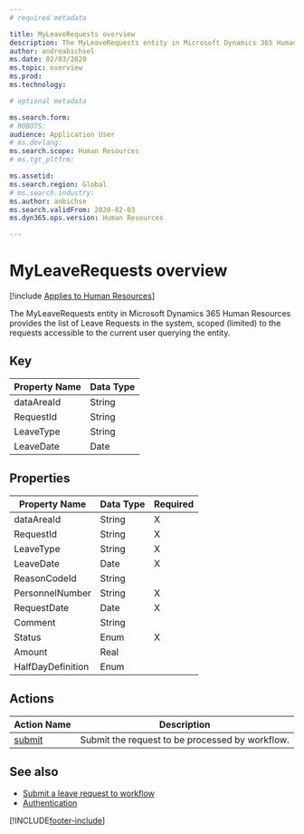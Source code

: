 ```yaml
---
# required metadata

title: MyLeaveRequests overview
description: The MyLeaveRequests entity in Microsoft Dynamics 365 Human Resources provides the list of Leave Requests in the system, scoped (limited) to the requests accessible to the current user querying the entity.
author: andreabichsel
ms.date: 02/03/2020
ms.topic: overview
ms.prod: 
ms.technology: 

# optional metadata

ms.search.form: 
# ROBOTS: 
audience: Application User
# ms.devlang: 
ms.search.scope: Human Resources
# ms.tgt_pltfrm: 

ms.assetid: 
ms.search.region: Global
# ms.search.industry: 
ms.author: anbichse
ms.search.validFrom: 2020-02-03
ms.dyn365.ops.version: Human Resources

---
```


# MyLeaveRequests overview

[!include [Applies to Human Resources](../includes/applies-to-hr.md)]

The MyLeaveRequests entity in Microsoft Dynamics 365 Human Resources provides the list of Leave Requests in the system, scoped (limited) to the requests accessible to the current user querying the entity.

## Key

  | Property Name | Data Type |
  |---------------|-----------|
  | dataAreaId    | String    |
  | RequestId     | String    |
  | LeaveType     | String    |
  | LeaveDate     | Date      |
  
## Properties

  | Property Name     | Data Type | Required |
  |-------------------|-----------|----------|
  | dataAreaId        | String    | X        |
  | RequestId         | String    | X        |
  | LeaveType         | String    | X        |
  | LeaveDate         | Date      | X        |
  | ReasonCodeId      | String    |          |
  | PersonnelNumber   | String    | X        |
  | RequestDate       | Date      | X        |
  | Comment           | String    |          |
  | Status            | Enum      | X        |
  | Amount            | Real      |          |
  | HalfDayDefinition | Enum      |          |

## Actions

 | Action Name                               | Description                                     |
 |-------------------------------------------|-------------------------------------------------|
 | [submit](hr-developer-api-myleaverequests-submit.md)   | Submit the request to be processed by workflow. |

## See also

- [Submit a leave request to workflow](hr-developer-api-myleaverequests-submit.md)
- [Authentication](hr-developer-api-authentication.md)

[!INCLUDE[footer-include](../includes/footer-banner.md)]